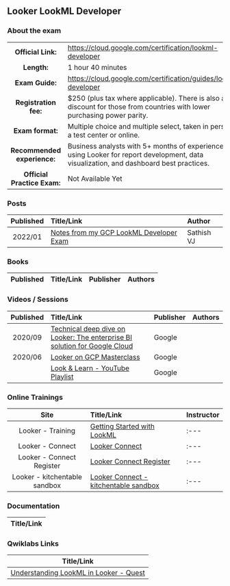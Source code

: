 ## Looker LookML Developer

### About the exam

| | | |
| :---:         |     :---      |          :--- |
| **Official Link:** | https://cloud.google.com/certification/lookml-developer | 
| **Length:** | 1 hour 40 minutes | 
| **Exam Guide:** | https://cloud.google.com/certification/guides/lookml-developer | 
| **Registration fee:** | $250 (plus tax where applicable). There is also a discount for those from countries with lower purchasing power parity. | 
| **Exam format:** | Multiple choice and multiple select, taken in person at a test center or online. | 
| **Recommended experience:** | Business analysts with 5+ months of experience using Looker for report development, data visualization, and dashboard best practices. | 
| **Official Practice Exam:** | Not Available Yet | 

### Posts
| Published | Title/Link | Author |
| :---:         |     :---      |          :--- |
| 2022/01 |  [Notes from my GCP LookML Developer Exam](https://sathishvj.medium.com/notes-from-my-google-cloud-looker-lookml-developer-certification-exam-467a2a5ece3c) | Sathish VJ |

### Books
| Published | Title/Link | Publisher | Authors |
| :---:         |     :---     |     :---       |          :--- |

### Videos / Sessions
| Published | Title/Link | Publisher | Authors |
| :---:         |     :---     |     :---       |          :--- |
| 2020/09 |  [Technical deep dive on Looker: The enterprise BI solution for Google Cloud](https://www.youtube.com/watch?v=fbgva493gb8) | Google |          |
| 2020/06 |  [Looker on GCP Masterclass](https://www.youtube.com/watch?v=c0qR1NIN16k) | Google |          |
|  |  [Look & Learn - YouTube Playlist](https://www.youtube.com/watch?v=VYekpqoI04g&list=PL2rFVcDw2yVoXlI3onYS7Ecufjg2ODI9u) | Google |          |

### Online Trainings
| Site | Title/Link | Instructor |
| :---:         |     :---      |          :--- |
| Looker - Training | [Getting Started with LookML](https://training.looker.com/looker-development-foundations) |          :--- |
| Looker - Connect | [Looker Connect](https://connect.looker.com) |          :--- |
| Looker - Connect Register | [Looker Connect Register](https://connect.looker.com/register) |          :--- |
| Looker - kitchentable sandbox| [Looker Connect - kitchentable sandbox](https://kitchentablesandbox.cloud.looker.com/browse) |          :--- |


### Documentation
|  Title/Link |
| :---:         |

### Qwiklabs Links
|  Title/Link  |
| :---:         |
| [Understanding LookML in Looker - Quest](https://www.qwiklabs.com/quests/170) |
